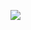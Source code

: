 ![](https://s7.gifyu.com/images/74da292470969e8b-fractal-gif-find-share-on-giphy-card-from-user.gif)
